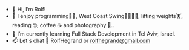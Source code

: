 - 👋 Hi, I’m Rolf!
- 👀 I enjoy programming👨‍💻, West Coast Swing💃🏻🕺🏿, lifting weights🏋, reading 🤓, coffee ☕️ and photography 📸..
- 🌱 I’m currently learning Full Stack Development in Tel Aviv, Israel.
- 📫 Let's chat 🐧 RolfHegrand or rolfhegrand@gmail.com
